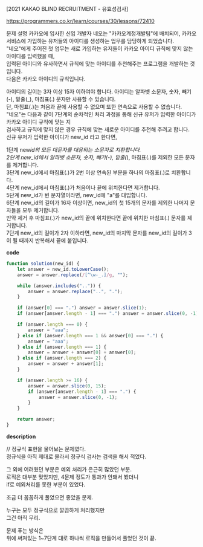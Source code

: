 [2021 KAKAO BLIND RECRUITMENT - 유효성검사]

https://programmers.co.kr/learn/courses/30/lessons/72410

문제 설명
카카오에 입사한 신입 개발자 네오는 "카카오계정개발팀"에 배치되어, 카카오 서비스에 가입하는 유저들의 아이디를 생성하는 업무를 담당하게 되었습니다.  
"네오"에게 주어진 첫 업무는 새로 가입하는 유저들이 카카오 아이디 규칙에 맞지 않는 아이디를 입력했을 때,  
입력된 아이디와 유사하면서 규칙에 맞는 아이디를 추천해주는 프로그램을 개발하는 것입니다.  
다음은 카카오 아이디의 규칙입니다.

아이디의 길이는 3자 이상 15자 이하여야 합니다.
아이디는 알파벳 소문자, 숫자, 빼기(-), 밑줄(\_), 마침표(.) 문자만 사용할 수 있습니다.  
단, 마침표(.)는 처음과 끝에 사용할 수 없으며 또한 연속으로 사용할 수 없습니다.  
"네오"는 다음과 같이 7단계의 순차적인 처리 과정을 통해 신규 유저가 입력한 아이디가 카카오 아이디 규칙에 맞는 지  
검사하고 규칙에 맞지 않은 경우 규칙에 맞는 새로운 아이디를 추천해 주려고 합니다.  
신규 유저가 입력한 아이디가 new_id 라고 한다면,

1단계 new*id의 모든 대문자를 대응되는 소문자로 치환합니다.  
2단계 new_id에서 알파벳 소문자, 숫자, 빼기(-), 밑줄(*), 마침표(.)를 제외한 모든 문자를 제거합니다.  
3단계 new_id에서 마침표(.)가 2번 이상 연속된 부분을 하나의 마침표(.)로 치환합니다.  
4단계 new_id에서 마침표(.)가 처음이나 끝에 위치한다면 제거합니다.  
5단계 new_id가 빈 문자열이라면, new_id에 "a"를 대입합니다.  
6단계 new_id의 길이가 16자 이상이면, new_id의 첫 15개의 문자를 제외한 나머지 문자들을 모두 제거합니다.  
만약 제거 후 마침표(.)가 new_id의 끝에 위치한다면 끝에 위치한 마침표(.) 문자를 제거합니다.  
7단계 new_id의 길이가 2자 이하라면, new_id의 마지막 문자를 new_id의 길이가 3이 될 때까지 반복해서 끝에 붙입니다.

**code**

```js
function solution(new_id) {
	let answer = new_id.toLowerCase();
	answer = answer.replace(/[^\w-_.]/g, "");

	while (answer.includes("..")) {
		answer = answer.replace("..", ".");
	}

	if (answer[0] === ".") answer = answer.slice(1);
	if (answer[answer.length - 1] === ".") answer = answer.slice(0, -1);

	if (answer.length === 0) {
		answer = "aaa";
	} else if (answer.length === 1 && answer[0] === ".") {
		answer = "aaa";
	} else if (answer.length === 1) {
		answer = answer + answer[0] + answer[0];
	} else if (answer.length === 2) {
		answer = answer + answer[1];
	}

	if (answer.length >= 16) {
		answer = answer.slice(0, 15);
		if (answer[answer.length - 1] === ".") {
			answer = answer.slice(0, -1);
		}
	}

	return answer;
}
```

**description**

//
정규식 표현을 물어보는 문제였다.  
정규식을 아직 제대로 몰라서 정규식 검사는 검색을 해서 적었다.

그 외에 어려웠던 부분은 예외 처리가 은근히 많았던 부분.  
로직은 대부분 맞았지만, 4문제 정도가 통과가 안돼서 봤더니  
if로 예외처리를 못한 부분이 있었다.

조금 더 꼼꼼하게 풀었으면 좋았을 문제.

누구는 모두 정규식으로 깔끔하게 처리했지만  
그건 아직 무리.

문제 푸는 방식은  
위에 써져있는 1~7단계 대로 하나씩 로직을 만들어서 풀었던 것이 끝.
